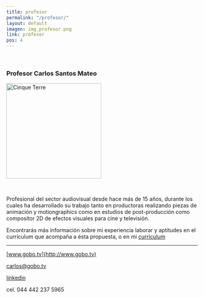 ```yaml
---
title: profesor
permalink: "/profesor/"
layout: default
imagen: img_profesor.png
link: profesor
pos: 4
---
```


&nbsp;

### Profesor Carlos Santos Mateo

<div class="row text-center">
<div class="col-xs-12">
 <img src="{{ site.baseurl }}/assets/yo.png" class="img-circle" alt="Cinque Terre" width="250px"> 
</div>
</div>

&nbsp;


Profesional del sector audiovisual desde hace más de 15 años, durante los cuales ha desarrollado su trabajo tanto en productoras realizando piezas de animación y motiongraphics como en estudios de post-producción como compositor 2D de efectos visuales para cine y televisión.

Encontrarás más información sobre mi experiencia laborar y aptitudes en el currículum que acompaña a ésta propuesta, o en mi [currículum](www.gobo.tv/curriculum2015.pdf)

<hr>

[www.gobo.tv](http://www.gobo.tv)

[carlos@gobo.tv](mailto:carlos@gobo.tv)

[linkedin](https://mx.linkedin.com/in/gobolinkedin)

cel. 044 442 237 5965